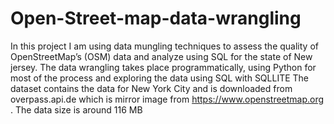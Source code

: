# Open-Street-map-data-wrangling
In this project I am using data mungling techniques to assess the quality of OpenStreetMap’s (OSM) data and analyze using SQL for the state of New jersey. The data wrangling takes place programmatically, using Python for most of the process and exploring the data using SQL with SQLLITE  The dataset contains the data for New York City and is downloaded from overpass.api.de which is mirror image from https://www.openstreetmap.org . The data size is around 116 MB
